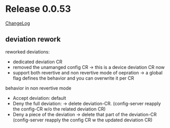 # Release 0.0.53

[ChangeLog](https://github.com/sdcio/config-server/releases)

## deviation rework

reworked deviations:
- dedicated deviation CR
- removed the unamanged config CR -> this is a device deviation CR now
- support both revertive and non revertive mode of oepration -> a global flag defines the behavior and you can overwrite it per CR

behavior in non revertive mode
- Accept deviation: default
- Deny the full deviation: -> delete deviation-CR. (config-server reapply the config-CR w/o the related deviation CR)
- Deny a piece of the deviation -> delete that part of the deviation-CR (config-server reapply the config CR w the updated deviation CR)